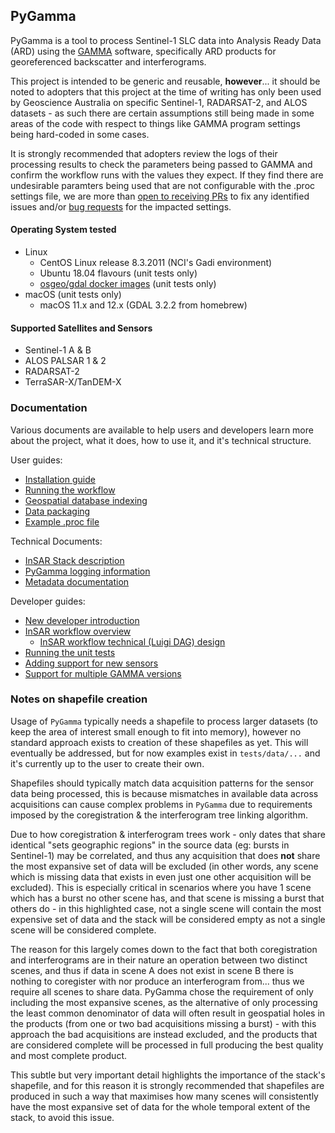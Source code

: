 ## PyGamma

PyGamma is a tool to process Sentinel-1 SLC data into Analysis Ready Data (ARD) using the [GAMMA](http://www.gamma-rs.ch/) software, specifically ARD products for georeferenced backscatter and interferograms.

This project is intended to be generic and reusable, __however__... it should be noted to adopters that this project at the time of writing has only been used by Geoscience Australia on specific Sentinel-1, RADARSAT-2, and ALOS datasets - as such there are certain assumptions still being made in some areas of the code with respect to things like GAMMA program settings being hard-coded in some cases.

It is strongly recommended that adopters review the logs of their processing results to check the parameters being passed to GAMMA and confirm the workflow runs with the values they expect.  If they find there are undesirable paramters being used that are not configurable with the .proc settings file, we are more than [open to receiving PRs](insar/docs/governance/PullRequests.md) to fix any identified issues and/or [bug requests](insar/docs/governance/ContributingGeneral.md) for the impacted settings.

#### Operating System tested

* Linux
  * CentOS Linux release 8.3.2011 (NCI's Gadi environment)
  * Ubuntu 18.04 flavours (unit tests only)
  * [osgeo/gdal docker images](https://hub.docker.com/r/osgeo/gdal) (unit tests only)
* macOS (unit tests only)
  * macOS 11.x and 12.x (GDAL 3.2.2 from homebrew)

#### Supported Satellites and Sensors

* Sentinel-1 A & B
* ALOS PALSAR 1 & 2
* RADARSAT-2
* TerraSAR-X/TanDEM-X

### Documentation

Various documents are available to help users and developers learn more about the project, what it does, how to use it, and it's technical structure.

User guides:
 * [Installation guide](insar/docs/Installation.md)
 * [Running the workflow](insar/docs/RunningTheWorkflow.md)
 * [Geospatial database indexing](insar/docs/DatabaseIndexing.md)
 * [Data packaging](insar/docs/Packaging.md)
 * [Example .proc file](template.proc)

Technical Documents:
 * [InSAR Stack description](insar/docs/Stack.md)
 * [PyGamma logging information](insar/docs/Logging.md)
 * [Metadata documentation](insar/docs/Metadata.md)

Developer guides:
 * [New developer introduction](insar/docs/dev/ProjectOverview.md)
 * [InSAR workflow overview](insar/docs/Workflow.md)
   * [InSAR workflow technical (Luigi DAG) design](insar/docs/dev/LuigiWorkflowDAG.md)
 * [Running the unit tests](insar/docs/UnitTesting.md)
 * [Adding support for new sensors](insar/docs/AddNewSensors.md)
 * [Support for multiple GAMMA versions](insar/docs/dev/MultiVersionGAMMASupport.md)

### Notes on shapefile creation

Usage of `PyGamma` typically needs a shapefile to process larger datasets (to keep the area of interest small enough to fit into memory), however no standard approach exists to creation of these shapefiles as yet.  This will eventually be addressed, but for now examples exist in `tests/data/...` and it's currently up to the user to create their own.

Shapefiles should typically match data acquisition patterns for the sensor data being processed, this is because mismatches in available data across acquisitions can cause complex problems in `PyGamma` due to requirements imposed by the coregistration & the interferogram tree linking algorithm.

Due to how coregistration & interferogram trees work - only dates that share identical "sets geographic regions" in the source data (eg: bursts in Sentinel-1) may be correlated, and thus any acquisition that does **not** share the most expansive set of data will be excluded (in other words, any scene which is missing data that exists in even just one other acquisition will be excluded).  This is especially critical in scenarios where you have 1 scene which has a burst no other scene has, and that scene is missing a burst that others do - in this highlighted case, not a single scene will contain the most expensive set of data and the stack will be considered empty as not a single scene will be considered complete.

The reason for this largely comes down to the fact that both coregistration and interferograms are in their nature an operation between two distinct scenes, and thus if data in scene A does not exist in scene B there is nothing to coregister with nor produce an interferogram from... thus we require all scenes to share data.  PyGamma chose the requirement of only including the most expansive scenes, as the alternative of only processing the least common denominator of data will often result in geospatial holes in the products (from one or two bad acquisitions missing a burst) - with this approach the bad acquisitions are instead excluded, and the products that are considered complete will be processed in full producing the best quality and most complete product.

This subtle but very important detail highlights the importance of the stack's shapefile, and for this reason it is strongly recommended that shapefiles are produced in such a way that maximises how many scenes will consistently have the most expansive set of data for the whole temporal extent of the stack, to avoid this issue.
